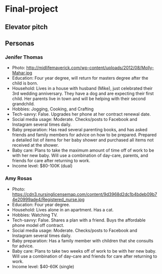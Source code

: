 # Final-project

## Elevator pitch

## Personas
### Jenifer Thomas
- Photo: http://midlifemaverick.com/wp-content/uploads/2012/08/Molly-Mahar.jpg
- Education: Four year degree, will return for masters degree after the child is born.
- Household: Lives in a house with husband (Mike), just celebrated their 3rd wedding
             anniversary. They have a dog and are expecting their first child. Her
             parents live in town and will be helping with their second grandchild.
- Hobbies: Jogging, Cooking, and Crafting
- Tech-savvy: False. Upgrades her phone at her contract renewal date.
- Social media usage: Moderate. Checks/posts to Facebook and Instagram several times daily.
- Baby preparation: Has read several parenting books, and has asked friends and
                    family members for advice on how to be prepared. Prepared a
                    detailed list of items for her baby shower and purchased all
                    items not received at the shower.
- Baby care: Plans to take the maximum amount of time off of work to be with her
             new baby. Will use a combination of day-care, parents, and friends
             for care after returning to work.
- Income level: $80-100K (dual)

### Amy Rosas
- Photo: https://cdn3.nursinglicensemap.com/content/9d3968d2dc1b4bdeb09b74e20999ade4/Registered_nurse.jpg
- Education: Four year degree.
- Household: Lives alone in an apartment. Has a cat.
- Hobbies: Watching TV.
- Tech-savvy: False. Shares a plan with a friend. Buys the affordable phone model
              off contract.
- Social media usage: Moderate. Checks/posts to Facebook and Instagram several times daily.
- Baby preparation: Has a family member with children that she consults for advice.
- Baby care: Plans to take two weeks off of work to be with her new baby. Will
             use a combination of day-care and friends for care after returning to work.
- Income level: $40-60K (single)
